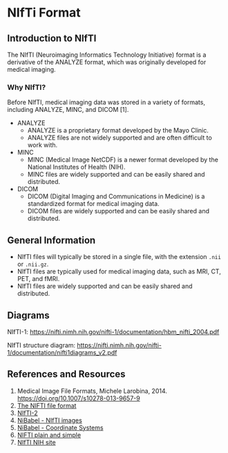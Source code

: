 # NIfTi Format

## Introduction to NIfTI

The NIfTI (Neuroimaging Informatics Technology Initiative) format is a
derivative of the ANALYZE format, which was originally developed for medical imaging.

### Why NIfTI?

Before NIfTI, medical imaging data was stored in a variety of formats,
 including ANALYZE, MINC, and DICOM [1].

- ANALYZE
    - ANALYZE is a proprietary format developed by the Mayo Clinic.
    - ANALYZE files are not widely supported and are often difficult to work with.
- MINC
    - MINC (Medical Image NetCDF) is a newer format developed by the National
     Institutes of Health (NIH).
    - MINC files are widely supported and can be easily shared and distributed.
- DICOM
    - DICOM (Digital Imaging and Communications in Medicine) is a standardized
     format for medical imaging data.
    - DICOM files are widely supported and can be easily shared and distributed.

## General Information

- NIfTI files will typically be stored in a single file, with the extension `.nii` or `.nii.gz`.
- NIfTI files are typically used for medical imaging data, such as MRI, CT, PET, and fMRI.
- NIfTI files are widely supported and can be easily shared and distributed.


## Diagrams
NIfTI-1: <https://nifti.nimh.nih.gov/nifti-1/documentation/hbm_nifti_2004.pdf>

NIfTI structure diagram: <https://nifti.nimh.nih.gov/nifti-1/documentation/nifti1diagrams_v2.pdf>

## References and Resources

1. Medical Image File Formats, Michele Larobina, 2014. <https://doi.org/10.1007/s10278-013-9657-9>
1. [The NIFTI file format](<https://brainder.org/2012/09/23/the-nifti-file-format/>)
1. [NIfTI-2](<https://brainder.org/2015/04/03/the-nifti-2-file-format/>)
1. [NiBabel - NIfTI images](<https://nipy.org/nibabel/nifti_images.html>)
1. [NiBabel - Coordinate Systems](<https://nipy.org/nibabel/coordinate_systems.html>)
1. [NIFTI plain and simple](<http://www.cognitive-antics.net/2014/03/04/nifti-plain-and-simple/>)
1. [NIfTI NIH site](<https://nifti.nimh.nih.gov/index.html>)
